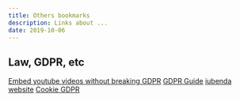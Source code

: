 ```yaml
---
title: Others bookmarks
description: Links about ...
date: 2019-10-06
---
```


## Law, GDPR, etc

[Embed youtube videos without breaking GDPR](https://www.adrianjock.com/gdpr-embed-youtube-videos/)
[GDPR Guide](https://www.iubenda.com/en/help/5428-gdpr-guide)
[iubenda website](https://www.iubenda.com/en/)
[Cookie GDPR](https://gdpr.eu/cookies/)
